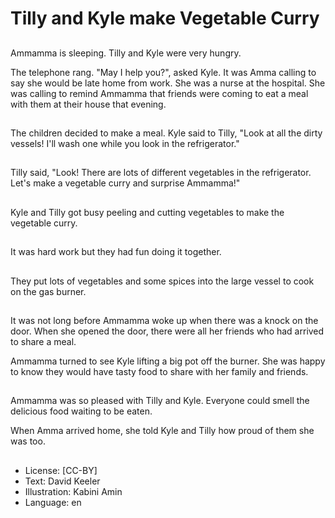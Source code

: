 # Tilly and Kyle make Vegetable Curry

##
Ammamma is sleeping. Tilly and Kyle were very hungry.

The telephone rang. "May I help you?", asked Kyle. It was Amma calling to say she would be late home from work. She was a nurse at the hospital. She was calling to remind Ammamma that friends were coming to eat a meal with them at their house that evening.

##
The children decided to make a meal. Kyle said to Tilly, "Look at all the dirty vessels! I'll wash one while you look in the refrigerator."

##
Tilly said, "Look! There are lots of different vegetables in the refrigerator. Let's make a vegetable curry and surprise Ammamma!"

##
Kyle and Tilly got busy peeling and cutting vegetables to make the vegetable curry.

##
It was hard work but they had fun doing it together.

##
They put lots of vegetables and some spices into the large vessel to cook on the gas burner.

##
It was not long before Ammamma woke up when there was a knock on the door. When she opened the door, there were all her friends who had arrived to share a meal.

Ammamma turned to see Kyle lifting a big pot off the burner. She was happy to know they would have tasty food to share with her family and friends.

##
Ammamma was so pleased with Tilly and Kyle. Everyone could smell the delicious food waiting to be eaten.

When Amma arrived home, she told Kyle and Tilly how proud of them she was too.

##
* License: [CC-BY]
* Text: David Keeler
* Illustration: Kabini Amin
* Language: en
